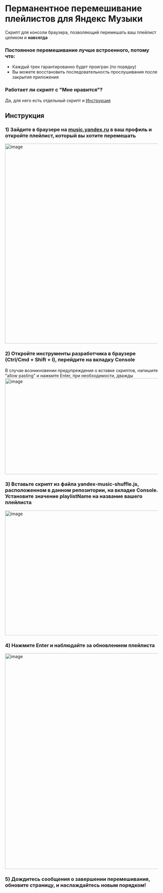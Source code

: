 # Перманентное перемешивание плейлистов для Яндекс Музыки
Скрипт для консоли браузера, позволяющий перемешать ваш плейлист целиком и **навсегда**

### Постоянное перемешивание лучше встроенного, потому что:
- Каждый трек гарантированно будет проигран (по порядку)
- Вы можете восстановить последовательность прослушивания после закрытия приложения

### Работает ли скрипт с "Мне нравится"?
Да, для него есть отдельный скрипт и [Инструкция](./i-like.md)

## Инструкция

### 1) Зайдите в браузере на [music.yandex.ru](https://music.yandex.ru) в ваш профиль и откройте плейлист, который вы хотите перемешать
<img width="920" height="657" alt="image" src="https://github.com/user-attachments/assets/ee520152-1495-4665-bebd-d200329d34f1" />

### 2) Откройте инструменты разработчика в браузере (Ctrl/Cmd + Shift + I), перейдите на вкладку Console
В случае возникновении предупреждения о вставке скриптов, напишите "allow pasting" и нажмите Enter, при необходимости, дважды
<img width="1275" height="316" alt="image" src="https://github.com/user-attachments/assets/8422b424-6c20-4faa-a9a0-90dba4616fb7" />

### 3) Вставьте скрипт из файла **yandex-music-shuffle.js**, расположенном в данном репозитории, на вкладке Console. Установите значение playlistName на название вашего плейлиста
<img width="1099" height="410" alt="image" src="https://github.com/user-attachments/assets/8df9a416-d092-41a1-99af-c402f5437f61" />

### 4) Нажмите Enter и наблюдайте за обновлением плейлиста
<img width="1151" height="709" alt="image" src="https://github.com/user-attachments/assets/c194231b-48e4-40df-aeee-cbaf0844326a" />

### 5) Дождитесь сообщения о завершении перемешивания, обновите страницу, и наслаждайтесь новым порядком!

